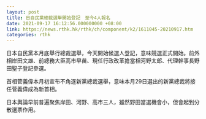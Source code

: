 ```yaml
---
layout: post
title: 日自民黨總裁選舉開始登記　至今4人報名
date: 2021-09-17 16:12:56.000000000 +08:00
link: https://news.rthk.hk/rthk/ch/component/k2/1611045-20210917.htm
categories: rthk
---
```


日本自民黨本月底舉行總裁選舉，今天開始候選人登記，意味競選正式開始。前外相岸田文雄、前總務大臣高市早苗、現任行政改革擔當相河野太郎、代理幹事長野田聖子登記參選。

首相菅義偉本月初宣布不角逐新黨總裁選舉，意味本月29日選出的新黨總裁將接任菅義偉成為新首相。

日本輿論早前普遍聚焦岸田、河野、高市三人，雖然野田當選機會小，但會起到分散選票作用。
